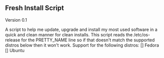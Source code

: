 ## Fresh Install Script

Version 0.1

A script to help me update, upgrade and install my most used software in a quick and clean manner for clean installs. This script reads the /etc/os-release for the PRETTY_NAME line so if that doesn't match the supported distros below then it won't work. Support for the following distros:
[] Fedora
[] Ubuntu
